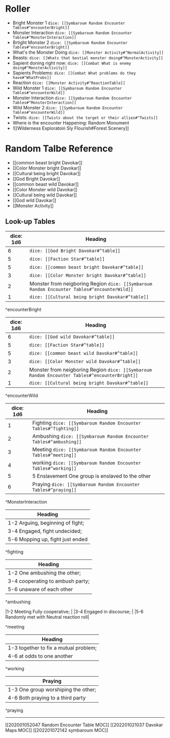 # Roller
- Bright Monster 1 `dice: [[Symbaroum Random Encounter Tables#^encounterBright]]`
- Monster Interaction `dice: [[Symbaroum Random Encounter Tables#^MonsterInteraction]]`
- Brtight Monster 2 `dice: [[Symbaroum Random Encounter Tables#^encounterBright]]`
- What's the Monster Doing `dice: [[Monster Activity#^NormalActivity]]`
- Beasts: `dice: [[Whats that bestial monster doing#^MonsterActivity]]`
- Sapient doning right now: `dice: [[Combat What is enemy doing#^MonsterActivity]]`
- Sapients Problems: `dice: [[Combat What problems do they have#^WhatProbs]]`
- Reaction `dice: [[Monster Activity#^ReactionTable]]`
- Wild Monster 1  `dice: [[Symbaroum Random Encounter Tables#^encounterWild]]`
- Monster Interaction `dice: [[Symbaroum Random Encounter Tables#^MonsterInteraction]]`
- Wild Monster 2 `dice: [[Symbaroum Random Encounter Tables#^encounterWild]]`
- Twists: `dice: [[Twists about the target or their allies#^Twists]]`
- Where is the encounter Happening: Random Monument
- ![[Wilderness Exploratoin Sly Flourish#Forest Scenery]]


# Random Talbe Reference
-  [[common beast bright Davokar]]
-  [[Color Monster bright Davokar]]
-  [[Cultural being bright Davokar]]
-  [[God Bright Davokar]]
-  [[common beast wild Davokar]]
-  [[Color Monster wild Davokar]]
-  [[Cultural being wild Davokar]]
-  [[God wild Davokar]]
- [[Monster Activity]]
## Look-up Tables
| dice: 1d6 | Heading                                                                                     |
| --------- | ------------------------------------------------------------------------------------------- |
| 6         | `dice: [[God Bright Davokar#^table]]`                                                       |
| 5         | `dice: [[Faction Star#^table]]`                                                             |
| 5         | `dice: [[common beast bright Davokar#^table]]`                                              |
| 3         | `dice: [[Color Monster bright Davokar#^table]]`                                             |
| 2         | Monster from neigboring Region `dice: [[Symbaroum Random Encounter Tables#^encounterWild]]` |
| 1         | `dice: [[Cultural being bright Davokar#^table]]`                                            |

^encounterBright

| dice: 1d6 | Heading                                                                                       |
| --------- | --------------------------------------------------------------------------------------------- |
| 6         | `dice: [[God wild Davokar#^table]]`                                                           |
| 5         | `dice: [[Faction Star#^table]]`                                                               |
| 5         | `dice: [[common beast wild Davokar#^table]]`                                                  |
| 3         | `dice: [[Color Monster wild Davokar#^table]]`                                                 |
| 2         | Monster from neigboring Region `dice: [[Symbaroum Random Encounter Tables#^encounterBright]]` |
| 1         | `dice: [[Cultural being bright Davokar#^table]]`                                              |

^encounterWild


| dice: 1d6 | Heading                                                  |
| --------- | -------------------------------------------------------- |
| 1         | Fighting `dice: [[Symbaroum Random Encounter Tables#^fighting]]`  |
| 2         | Ambushing `dice: [[Symbaroum Random Encounter Tables#^ambushing]]` |
| 3         | Meeting `dice: [[Symbaroum Random Encounter Tables#^meeting]]`   |
| 4         | working `dice: [[Symbaroum Random Encounter Tables#^working]]`   |
| 5         | 5 Enslavement One group is enslaved to the other         |
| 6         | Praying `dice: [[Symbaroum Random Encounter Tables#^praying]]`   |

^MonsterInteraction




| Heading                          |
| -------------------------------- |
| 1-2 Arguing, beginning of fight; |
| 3-4 Engaged, fight undecided;    |
| 5-6 Mopping up, fight just ended |

^fighting


| Heading                          |
| -------------------------------- |
| 1-2 One ambushing the other;     |
| 3-4 cooperating to ambush party; |
| 5-6 unaware of each other        |

^ambushing

|1-2 Meeting Fully cooperative; |
|3-4 Engaged in discourse; |
|5-6 Randomly met with Neutral reaction roll|

^meeting

| Heading                              |
| ------------------------------------ |
| 1-3 together to fix a mutual problem; |
| 4-6 at odds to one another           |

^working

| Praying                             |
| ----------------------------------- |
| 1-3 One group worshiping the other; |
| 4-6 Both praying to a third party   |

^praying




---
[[202001052047 Random Encounter Table MOC]]
[[202201021037 Davokar Maps MOC]]
[[202201072142 symbaroum MOC]]
